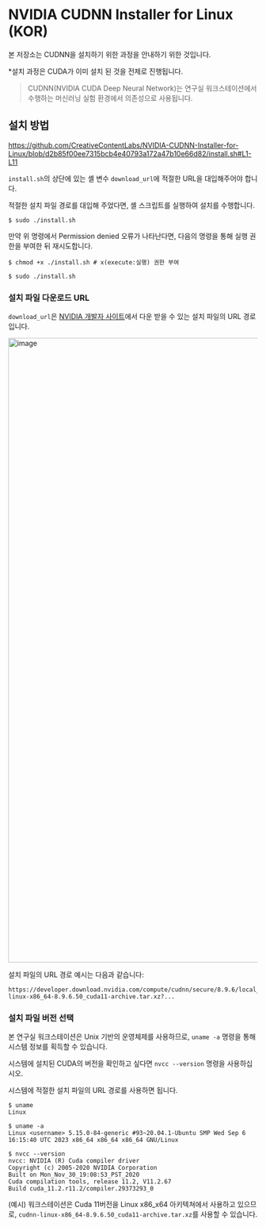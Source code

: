 # NVIDIA CUDNN Installer for Linux (KOR)

본 저장소는 CUDNN을 설치하기 위한 과정을 안내하기 위한 것입니다.

*설치 과정은 CUDA가 이미 설치 된 것을 전제로 진행됩니다.

> CUDNN(NVIDIA CUDA Deep Neural Network)는 연구실 워크스테이션에서 수행하는 머신러닝 실험 환경에서 의존성으로 사용됩니다.


## 설치 방법

https://github.com/CreativeContentLabs/NVIDIA-CUDNN-Installer-for-Linux/blob/d2b85f00ee7315bcb4e40793a172a47b10e66d82/install.sh#L1-L11

`install.sh`의 상단에 있는 셸 변수 `download_url`에 적절한 URL을 대입해주어야 합니다.

적절한 설치 파일 경로를 대입해 주었다면, 셸 스크립트를 실행하여 설치를 수행합니다.

```shell
$ sudo ./install.sh
```

만약 위 명령에서 Permission denied 오류가 나타난다면, 다음의 명령을 통해 실행 권한을 부여한 뒤 재시도합니다.
```shell
$ chmod +x ./install.sh # x(execute:실행) 권한 부여

$ sudo ./install.sh
```

### 설치 파일 다운로드 URL

`download_url`은 [NVIDIA 개발자 사이트](https://developer.nvidia.com/rdp/cudnn-download)에서 다운 받을 수 있는 설치 파일의 URL 경로입니다.

<img width="1259" alt="image" src="https://github.com/CreativeContentLabs/NVIDIA-CUDNN-Installer-for-Linux/assets/19310326/193f6dc2-4d94-4f73-9318-c5ac9a433db5">

설치 파일의 URL 경로 예시는 다음과 같습니다:

```
https://developer.download.nvidia.com/compute/cudnn/secure/8.9.6/local_installers/11.x/cudnn-linux-x86_64-8.9.6.50_cuda11-archive.tar.xz?...
```


### 설치 파일 버전 선택

본 연구실 워크스테이션은 Unix 기반의 운영체제를 사용하므로, `uname -a` 명령을 통해 시스템 정보를 획득할 수 있습니다.

시스템에 설치된 CUDA의 버전을 확인하고 싶다면 `nvcc --version` 명령을 사용하십시오.

시스템에 적절한 설치 파일의 URL 경로를 사용하면 됩니다.

```shell
$ uname
Linux

$ uname -a
Linux <username> 5.15.0-84-generic #93~20.04.1-Ubuntu SMP Wed Sep 6 16:15:40 UTC 2023 x86_64 x86_64 x86_64 GNU/Linux

$ nvcc --version
nvcc: NVIDIA (R) Cuda compiler driver
Copyright (c) 2005-2020 NVIDIA Corporation
Built on Mon_Nov_30_19:08:53_PST_2020
Cuda compilation tools, release 11.2, V11.2.67
Build cuda_11.2.r11.2/compiler.29373293_0
```

(예시) 워크스테이션은 Cuda 11버전을 Linux x86_x64 아키텍쳐에서 사용하고 있으므로, `cudnn-linux-x86_64-8.9.6.50_cuda11-archive.tar.xz`를 사용할 수 있습니다.
